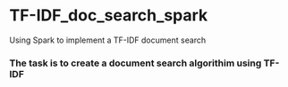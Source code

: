 # TF-IDF_doc_search_spark
Using Spark to implement a TF-IDF document search

### The task is to create a document search algorithim using TF-IDF
